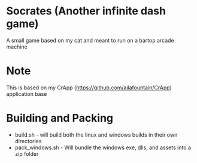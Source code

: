 # Socrates (Another infinite dash game)
A small game based on my cat and meant to run on a bartop arcade machine

# Note
This is based on my CrApp (https://github.com/ajlafountain/CrApp) application base

# Building and Packing
* build.sh - will build both the linux and windows builds in their own directories 
* pack_windows.sh - Will bundle the windows exe, dlls, and assets into a zip folder
